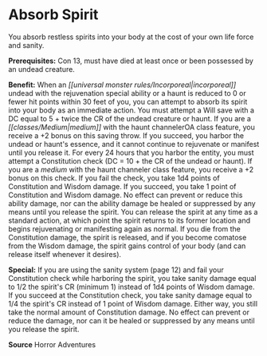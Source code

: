 ﻿---
cssclass: [feats]

---
# Absorb Spirit

You absorb restless spirits into your body at the cost of your own life force and sanity.

**Prerequisites:** Con 13, must have died at least once or been possessed by an undead creature.

**Benefit:** When an _[[universal monster rules/Incorporeal|incorporeal]]_ undead with the rejuvenation special ability or a haunt is reduced to 0 or fewer hit points within 30 feet of you, you can attempt to absorb its spirit into your body as an immediate action. You must attempt a Will save with a DC equal to 5 + twice the CR of the undead creature or haunt. If you are a _[[classes/Medium|medium]]_ with the haunt channelerOA class feature, you receive a +2 bonus on this saving throw. If you succeed, you harbor the undead or haunt's essence, and it cannot continue to rejuvenate or manifest until you release it. For every 24 hours that you harbor the entity, you must attempt a Constitution check (DC = 10 + the CR of the undead or haunt). If you are a _medium_ with the haunt channeler class feature, you receive a +2 bonus on this check. If you fail the check, you take 1d4 points of Constitution and Wisdom damage. If you succeed, you take 1 point of Constitution and Wisdom damage. No effect can prevent or reduce this ability damage, nor can the ability damage be healed or suppressed by any means until you release the spirit. You can release the spirit at any time as a standard action, at which point the spirit returns to its former location and begins rejuvenating or manifesting again as normal. If you die from the Constitution damage, the spirit is released, and if you become comatose from the Wisdom damage, the spirit gains control of your body (and can release itself whenever it desires).

**Special:** If you are using the sanity system (page 12) and fail your Constitution check while harboring the spirit, you take sanity damage equal to 1/2 the spirit's CR (minimum 1) instead of 1d4 points of Wisdom damage. If you succeed at the Constitution check, you take sanity damage equal to 1/4 the spirit's CR instead of 1 point of Wisdom damage. Either way, you still take the normal amount of Constitution damage. No effect can prevent or reduce the damage, nor can it be healed or suppressed by any means until you release the spirit.

**Source** Horror Adventures